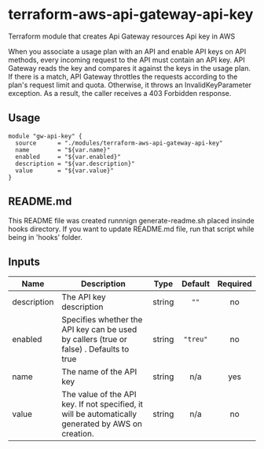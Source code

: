 
# terraform-aws-api-gateway-api-key

Terraform module that creates Api Gateway resources Api key in AWS

When you associate a usage plan with an API and enable API keys on API methods, every incoming request to the API must contain an API key. API Gateway reads the key and compares it against the keys in the usage plan. If there is a match, API Gateway throttles the requests according to the plan's request limit and quota. Otherwise, it throws an InvalidKeyParameter exception. As a result, the caller receives a 403 Forbidden response.

## Usage

```
module "gw-api-key" {
  source      = "./modules/terraform-aws-api-gateway-api-key"
  name        = "${var.name}"
  enabled     = "${var.enabled}"
  description = "${var.description}"
  value       = "${var.value}"
}

```

## README.md
This README file was created runnnign generate-readme.sh placed insinde hooks directory.
If you want to update README.md file, run that script while being in 'hooks' folder.
## Inputs

| Name | Description | Type | Default | Required |
|------|-------------|:----:|:-----:|:-----:|
| description | The API key description | string | `""` | no |
| enabled | Specifies whether the API key can be used by callers (true or false) . Defaults to true | string | `"treu"` | no |
| name | The name of the API key | string | n/a | yes |
| value | The value of the API key. If not specified, it will be automatically generated by AWS on creation. | string | n/a | no |

